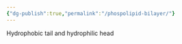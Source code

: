 ```yaml
---
{"dg-publish":true,"permalink":"/phospolipid-bilayer/"}
---
```


Hydrophobic tail and hydrophilic head